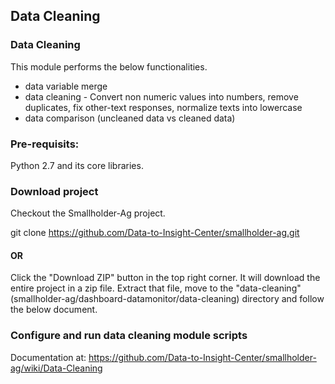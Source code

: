 ## Data Cleaning

### Data Cleaning

This module performs the below functionalities.
- data variable merge
- data cleaning - Convert non numeric values into numbers, remove duplicates, fix other-text responses, normalize texts into lowercase
- data comparison (uncleaned data vs cleaned data)

### Pre-requisits:

Python 2.7 and its core libraries.

### Download project
Checkout the Smallholder-Ag project.

git clone https://github.com/Data-to-Insight-Center/smallholder-ag.git

#### OR

Click the "Download ZIP" button in the top right corner. It will download the entire project in a zip file. Extract that file, move to the "data-cleaning"(smallholder-ag/dashboard-datamonitor/data-cleaning) directory and follow the below document.

### Configure and run data cleaning module scripts

Documentation at: https://github.com/Data-to-Insight-Center/smallholder-ag/wiki/Data-Cleaning
